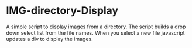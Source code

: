 IMG-directory-Display
=====================
A simple script to display images from a directory.
The script builds a drop down select list from the file names.
When you select a new file javascript updates a div to display the images.
